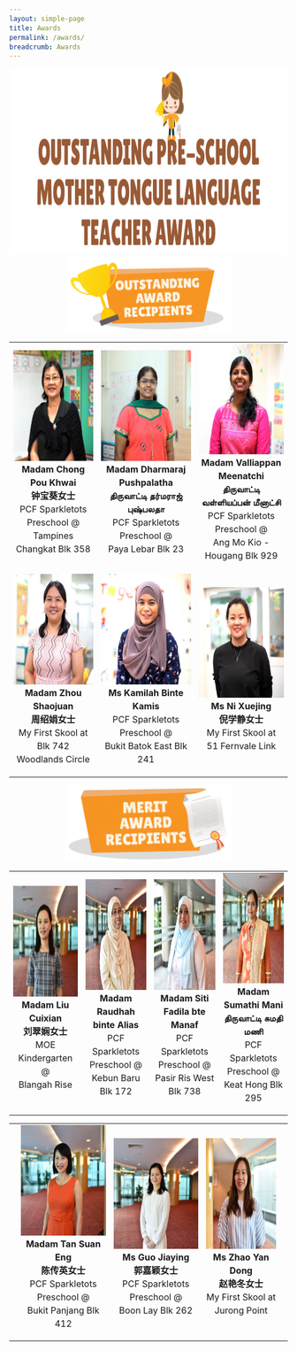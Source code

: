 ```yaml
---
layout: simple-page
title: Awards
permalink: /awards/
breadcrumb: Awards
---
```


<style>
    .profileImage {
<!--         display: block;
        margin-left: auto;
        margin-right: auto; -->
        border-radius: 50%;
        width: 200px;
        height: 200px;
    }

   .nameLabel {
        text-align: center;
        margin-top: 0;
        font-size: medium;
        font-weight: bold;
        margin-bottom: 0;
        line-height: 1.5;
    }

   .centerLabel {
        text-align: center;
        margin-top: 0;
        font-size: medium;
        line-height: 1.5;
    }
</style>

<center><img class="avia_image" src="/sitedata/wp-content/uploads/2018/06/award-title-1030x337.png" alt=""
        title="award-title" height="337"></center>

<div>
    <center><img class="avia_image" src="/images/Outstanding.PNG" alt="" style="width:300px;height:138px;"></center>
</div>

<table style="width:100%;" cellspacing="20" cellpadding="20">
    <tr>
        <td>
            <div onclick="location.href='award_1.html'" style="cursor:pointer;">
                <img class="profileImage" src="./../images/Madam Chong Pou Khwai_square.jpg">
                <p class="nameLabel">
                    Madam Chong Pou Khwai<br />
                    钟宝葵女士
                </p>
                <p class="centerLabel">
                    PCF Sparkletots Preschool @<br />
                    Tampines Changkat Blk 358</p>
            </div>
        </td>
        <td>
            <div onclick="location.href='award_2.html'" style="cursor:pointer;">
                <img class="profileImage" src="./../images/Madam Dharmaraj Pushpalatha_square.jpg">
                <p class="nameLabel">
                    Madam Dharmaraj Pushpalatha<br />
                    திருவாட்டி தர்மராஜ் புஷ்பலதா
                </p>
                <p class="centerLabel">
                    PCF Sparkletots Preschool @<br />
                    Paya Lebar Blk 23</p>
            </div>
        </td>
        <td>
            <div onclick="location.href='award_3.html'" style="cursor:pointer;">
                <img class="profileImage" src="./../images/Madam Valliappan Meenatchi_square.jpg">
                <p class="nameLabel">
                    Madam Valliappan Meenatchi<br />
                    திருவாட்டி வள்ளியப்பன் மீனாட்சி</p>
                <p class="centerLabel">
                    PCF Sparkletots Preschool @<br />
                    Ang Mo Kio - Hougang Blk 929</p>
            </div>
        </td>
    </tr>
    <tr>
        <td>
            <div onclick="location.href='award_4.html'" style="cursor:pointer;">
                <img class="profileImage" src="./../images/Madam Zhou Shaojuan_square.jpg">
                <p class="nameLabel">
                    Madam Zhou Shaojuan<br />
                    周绍娟女士</p>
                <p class="centerLabel">
                    My First Skool at<br />
                    Blk 742 Woodlands Circle
                </p>
            </div>
        </td>
        <td>
            <div onclick="location.href='award_5.html'" style="cursor:pointer;">
                <img class="profileImage" src="./../images/Ms Kamilah Binte Kamis_square.jpg">
                <p class="nameLabel">
                    Ms Kamilah Binte Kamis</p>
                <p class="centerLabel">
                    PCF Sparkletots Preschool @<br />
                    Bukit Batok East Blk 241</p>
            </div>
        </td>
        <td>
            <div onclick="location.href='award_6.html'" style="cursor:pointer;">
                <img class="profileImage" src="./../images/Ms Ni Xuejing_square.jpg">
                <p class="nameLabel">
                    Ms Ni Xuejing<br />
                    倪学静女士</p>
                <p class="centerLabel">
                    My First Skool at<br />
                    51 Fernvale Link</p>
            </div>
        </td>
    </tr>
</table>



<div>
    <center><img class="avia_image" src="./../images/Merit.PNG" alt="" style="width:300px;height:138px;"></center>
</div>

<table style="width:100%;" cellspacing="20" cellpadding="20">
    <tr>
        <td>
            <div>
                <img class="profileImage" src="./../images/Madam Liu Cuixian_square.jpg">
                <p class="nameLabel">
                    Madam Liu Cuixian<br />
                    刘翠娴女士
                </p>
                <p class="centerLabel">
                        MOE Kindergarten @<br />
                        Blangah Rise</p>
            </div>
        </td>
        <td>
            <div>
                <img class="profileImage" src="./../images/Madam Raudhah binte Alias_square.jpg">
                <p class="nameLabel">
                    Madam Raudhah binte Alias<br />
                </p>
                <p class="centerLabel">
                        PCF Sparkletots Preschool @<br />
                        Kebun Baru Blk 172</p>
            </div>
        </td>
        <td>
            <div>
                <img class="profileImage" src="./../images/Madam Siti Fadila bte Manaf_square.jpg">
                <p class="nameLabel">
                    Madam Siti Fadila bte Manaf<br />
                </p>
                <p class="centerLabel">
                        PCF Sparkletots Preschool @<br />
                        Pasir Ris West Blk 738</p>
            </div>
        </td>
        <td>
            <div>
                <img class="profileImage" src="./../images/Madam Sumathi Mani_square.jpg">
                <p class="nameLabel">
                    Madam Sumathi Mani<br />
                    திருவாட்டி சுமதி மணி
                </p>
                <p class="centerLabel">
                        PCF Sparkletots Preschool @  <br />
                        Keat Hong Blk 295</p>
            </div>
        </td>
    </tr>
</table>

<table style="width:100%;" cellspacing="20" cellpadding="20">
    <tr>
        <td></td>
        <td>
            <div>
                <img class="profileImage" src="./../images/Madam Tan Suan Eng_square.jpg">
                <p class="nameLabel">
                    Madam Tan Suan Eng<br />
                    陈传英女士
                </p>
                <p class="centerLabel">
                        PCF Sparkletots Preschool @ <br />
                        Bukit Panjang Blk 412</p>
            </div>
        </td>
        <td>
            <div>
                <img class="profileImage" src="./../images/Ms Guo Jiaying_square.jpg">
                <p class="nameLabel">
                    Ms Guo Jiaying<br />
                    郭嘉颖女士
                </p>
                <p class="centerLabel">
                        PCF Sparkletots Preschool @ <br />
                        Boon Lay Blk 262</p>
            </div>
        </td>
        <td>
            <div>
                <img class="profileImage" src="./../images/Ms Zhao Yan Dong_square.jpg">
                <p class="nameLabel">
                    Ms Zhao Yan Dong<br />
                    赵艳冬女士
                </p>
                <p class="centerLabel">
                        My First Skool at<br />
                        Jurong Point</p>
            </div>
        </td>
        <td></td>
    </tr>
</table>
